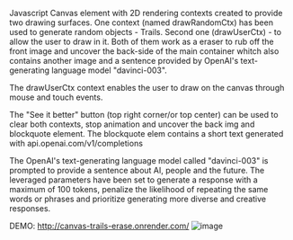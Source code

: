 Javascript Canvas element with 2D rendering contexts created to provide two drawing surfaces. One context (named drawRandomCtx) has been used to generate random objects - Trails. Second one (drawUserCtx) - to allow the user to draw in it. Both of them work as a eraser to rub off the front image and uncover the back-side of the main container whitch also contains another image and a sentence provided by OpenAI's text-generating language model "davinci-003".

The drawUserCtx context enables the user to draw on the canvas through mouse and touch events.

The "See it better" button (top right corner/or top center) can be used to clear both contexts, stop animation and uncover the back img and blockquote element. The blockquote elem contains a short text generated with api.openai.com/v1/completions

The OpenAI's text-generating language model called "davinci-003" is prompted to provide a sentence about AI, people and the future. The leveraged parameters have been set to generate a response with a maximum of 100 tokens, penalize the likelihood of repeating the same words or phrases and prioritize generating more diverse and creative responses.

DEMO: http://canvas-trails-erase.onrender.com/
![image](https://user-images.githubusercontent.com/123559936/228387554-af15248c-76d4-4b60-97b7-f11518f27bb5.png)

